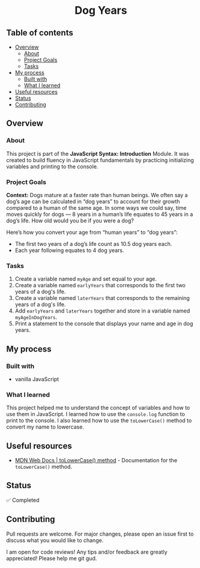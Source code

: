 <h1 align="center">Dog Years</h1>

## Table of contents <!-- omit in toc -->
- [Overview](#overview)
  - [About](#about)
  - [Project Goals](#project-goals)
  - [Tasks](#tasks)
- [My process](#my-process)
  - [Built with](#built-with)
  - [What I learned](#what-i-learned)
- [Useful resources](#useful-resources)
- [Status](#status)
- [Contributing](#contributing)

## Overview

### About

This project is part of the **JavaScript Syntax: Introduction** Module. It was created to build fluency in JavaScript fundamentals by practicing initializing variables and printing to the console.


### Project Goals

**Context:** Dogs mature at a faster rate than human beings. We often say a dog’s age can be calculated in “dog years” to account for their growth compared to a human of the same age. In some ways we could say, time moves quickly for dogs — 8 years in a human’s life equates to 45 years in a dog’s life. How old would you be if you were a dog?

Here’s how you convert your age from “human years” to “dog years”:

- The first two years of a dog’s life count as 10.5 dog years each.
- Each year following equates to 4 dog years.

### Tasks

1. Create a variable named `myAge` and set equal to your age.
2. Create a variable named `earlyYears` that corresponds to the first two years of a dog's life.
3. Create a variable named `laterYears` that corresponds to the remaining years of a dog's life.
4. Add `earlyYears` and `laterYears` together and store in a variable named `myAgeInDogYears`.
5. Print a statement to the console that displays your name and age in dog years.
## My process

### Built with

- vanilla JavaScript

### What I learned

This project helped me to understand the concept of variables and how to use them in JavaScript. I learned how to use the `console.log` function to print to the console. I also learned how to use the `toLowerCase()` method to convert my name to lowercase.

## Useful resources 

- [MDN Web Docs | toLowerCase() method](https://developer.mozilla.org/en-US/docs/Web/JavaScript/Reference/Global_Objects/String/toLowerCase) - Documentation for the `toLowerCase()` method.

## Status

 :white_check_mark: Completed

## Contributing

Pull requests are welcome. For major changes, please open an issue first to discuss what you would like to change.

I am open for code reviews! Any tips and/or feedback are greatly appreciated! Please help me git gud.
